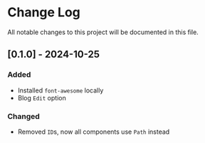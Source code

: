 # Change Log
All notable changes to this project will be documented in this file.

## [0.1.0] - 2024-10-25
### Added
- Installed `font-awesome` locally
- Blog `Edit` option

### Changed
- Removed `ID`s, now all components use `Path` instead
